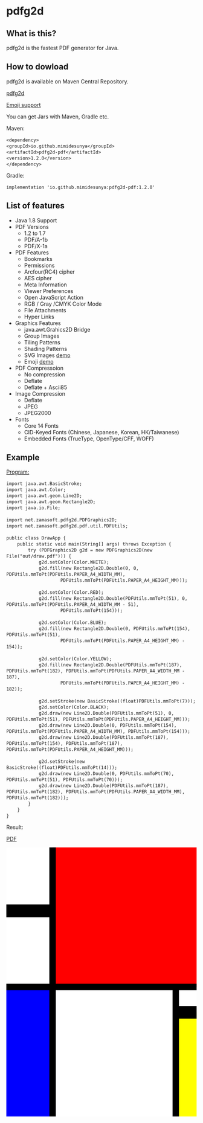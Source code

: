 # pdfg2d

## What is this?
pdfg2d is the fastest PDF generator for Java.

## How to dowload
pdfg2d is available on Maven Central Repository.

[pdfg2d](https://search.maven.org/artifact/io.github.mimidesunya/pdfg2d-pdf)

[Emoji support](https://search.maven.org/artifact/io.github.mimidesunya/pdfg2d-svg-emoji)

You can get Jars with Maven, Gradle etc.

Maven:
```
<dependency>
<groupId>io.github.mimidesunya</groupId>
<artifactId>pdfg2d-pdf</artifactId>
<version>1.2.0</version>
</dependency>
```

Gradle:
```
implementation 'io.github.mimidesunya:pdfg2d-pdf:1.2.0'
```

## List of features
* Java 1.8 Support
* PDF Versions
	* 1.2 to 1.7
	* PDF/A-1b
	* PDF/X-1a
* PDF Features
	* Bookmarks
	* Permissions
	* Arcfour(RC4) cipher
	* AES cipher
	* Meta Information
	* Viewer Preferences
	* Open JavaScript Action
	* RGB / Gray /CMYK Color Mode
	* File Attachments
	* Hyper Links
* Graphics Features
	* java.awt.Grahics2D Bridge
	* Group Images
	* Tiling Patterns
	* Shading Patterns
	* SVG Images [demo](https://github.com/mimidesunya/pdfg2d/blob/main/pdfg2d-demo/src/main/java/net/zamasoft/pdfg2d/demo/SVGTigerApp.java)
	* Emoji [demo](https://github.com/mimidesunya/pdfg2d/blob/main/pdfg2d-demo/src/main/java/net/zamasoft/pdfg2d/demo/EmojiApp.java)
* PDF Compressoion
	* No compression
	* Deflate
	* Deflate + Ascii85
* Image Compression
	* Deflate
	* JPEG
	* JPEG2000
* Fonts
	* Core 14 Fonts
	* CID-Keyed Fonts (Chinese, Japanese, Korean, HK/Taiwanese)
	* Embedded Fonts (TrueType, OpenType/CFF, WOFF)

## Example
[Program:](https://github.com/mimidesunya/pdfg2d/blob/main/pdfg2d-demo/src/main/java/net/zamasoft/pdfg2d/demo/DrawApp.java)

```
import java.awt.BasicStroke;
import java.awt.Color;
import java.awt.geom.Line2D;
import java.awt.geom.Rectangle2D;
import java.io.File;

import net.zamasoft.pdfg2d.PDFGraphics2D;
import net.zamasoft.pdfg2d.pdf.util.PDFUtils;

public class DrawApp {
	public static void main(String[] args) throws Exception {
		try (PDFGraphics2D g2d = new PDFGraphics2D(new File("out/draw.pdf"))) {
			g2d.setColor(Color.WHITE);
			g2d.fill(new Rectangle2D.Double(0, 0, PDFUtils.mmToPt(PDFUtils.PAPER_A4_WIDTH_MM),
					PDFUtils.mmToPt(PDFUtils.PAPER_A4_HEIGHT_MM)));

			g2d.setColor(Color.RED);
			g2d.fill(new Rectangle2D.Double(PDFUtils.mmToPt(51), 0, PDFUtils.mmToPt(PDFUtils.PAPER_A4_WIDTH_MM - 51),
					PDFUtils.mmToPt(154)));

			g2d.setColor(Color.BLUE);
			g2d.fill(new Rectangle2D.Double(0, PDFUtils.mmToPt(154), PDFUtils.mmToPt(51),
					PDFUtils.mmToPt(PDFUtils.PAPER_A4_HEIGHT_MM) - 154));

			g2d.setColor(Color.YELLOW);
			g2d.fill(new Rectangle2D.Double(PDFUtils.mmToPt(187), PDFUtils.mmToPt(182), PDFUtils.mmToPt(PDFUtils.PAPER_A4_WIDTH_MM - 187),
					PDFUtils.mmToPt(PDFUtils.PAPER_A4_HEIGHT_MM) - 182));
			
			g2d.setStroke(new BasicStroke((float)PDFUtils.mmToPt(7)));
			g2d.setColor(Color.BLACK);
			g2d.draw(new Line2D.Double(PDFUtils.mmToPt(51), 0, PDFUtils.mmToPt(51), PDFUtils.mmToPt(PDFUtils.PAPER_A4_HEIGHT_MM)));
			g2d.draw(new Line2D.Double(0, PDFUtils.mmToPt(154), PDFUtils.mmToPt(PDFUtils.PAPER_A4_WIDTH_MM), PDFUtils.mmToPt(154)));
			g2d.draw(new Line2D.Double(PDFUtils.mmToPt(187), PDFUtils.mmToPt(154), PDFUtils.mmToPt(187), PDFUtils.mmToPt(PDFUtils.PAPER_A4_HEIGHT_MM)));

			g2d.setStroke(new BasicStroke((float)PDFUtils.mmToPt(14)));
			g2d.draw(new Line2D.Double(0, PDFUtils.mmToPt(70), PDFUtils.mmToPt(51), PDFUtils.mmToPt(70)));
			g2d.draw(new Line2D.Double(PDFUtils.mmToPt(187), PDFUtils.mmToPt(182), PDFUtils.mmToPt(PDFUtils.PAPER_A4_WIDTH_MM), PDFUtils.mmToPt(182)));
		}
	}
}

```
Result:

[PDF](draw.pdf?raw=true)

![Mondriaan](draw.png)

